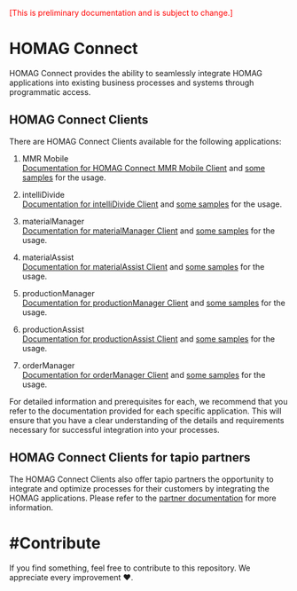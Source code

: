 <span style="color:red">[This is preliminary documentation and is subject to change.] </span>

# HOMAG Connect

HOMAG Connect provides the ability to seamlessly integrate HOMAG applications into existing business processes and systems through programmatic access.

## HOMAG Connect Clients

There are HOMAG Connect Clients available for the following applications:

1. MMR Mobile<br> 
   [Documentation for HOMAG Connect MMR Mobile Client](/Applications/MmrMobile/README.md) and [some samples](/Applications/MmrMobile/Samples/) for the usage.

2. intelliDivide <br> 
   [Documentation for intelliDivide Client](/Applications/IntelliDivide/Readme.md) and [some samples](/Applications/IntelliDivide/Samples/Readme.md) for the usage.

3. materialManager <br>
   [Documentation for materialManager Client](./Applications/MaterialManager/README.md) and [some samples](./Applications/MaterialManager/Samples/Readme.md) for the usage.

4. materialAssist <br>
   [Documentation for materialAssist Client](./Applications/MaterialAssist/Readme.md) and [some samples](./Applications/MaterialAssist/Samples/Readme.md) for the usage.

5. productionManager <br>
   [Documentation for productionManager Client](./Applications/ProductionManager/Readme.md) and [some samples](./Applications/ProductionManager/Samples) for the usage.

6. productionAssist <br>
   [Documentation for productionAssist Client](./Applications/ProductionAssist/Readme.md) and [some samples](./Applications/ProductionAssist/Samples) for the usage.

6. orderManager <br>
   [Documentation for orderManager Client](./Applications/OrderManager/Readme.md) and [some samples](./Applications/OrderManager/Samples) for the usage.


For detailed information and prerequisites for each, we recommend that you refer to the documentation provided for each specific application. This will ensure that you have a clear understanding of the details and requirements necessary for successful integration into your processes.

## HOMAG Connect Clients for tapio partners

The HOMAG Connect Clients also offer tapio partners the opportunity to integrate and optimize processes for their customers by integrating the HOMAG applications. Please refer to the [partner documentation](./Documentation/Partner/Authorization) for more information.

# #Contribute

If you find something, feel free to contribute to this repository. We appreciate every improvement ❤️.
